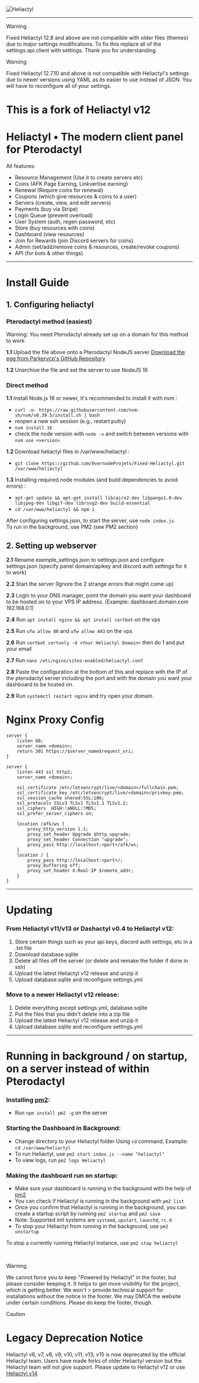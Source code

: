 ![Heliactyl](https://github.com/OvernodeProjets/Fixed-Heliactyl/assets/73477238/fe5aaf5c-1c01-4145-b37a-b91b184354b5)

<hr>

> [!WARNING]  
> Fixed Heliactyl 12.8 and above are not compatible with older files (themes) due to major settings modifications. To fix this replace all of the settings.api.client with settings. Thank you for understanding.

> [!WARNING]  
> Fixed Heliactyl 12.7.10 and above is not compatible with Heliactyl's settings due to newer versions using YAML as its easier to use instead of JSON. You will have to reconfigure all of your settings.

# This is a fork of Heliactyl v12

# Heliactyl • The modern client panel for Pterodactyl

All features:

- Resource Management (Use it to create servers etc)
- Coins (AFK Page Earning, Linkvertise earning)
- Renewal (Require coins for renewal)
- Coupons (which give resources & coins to a user)
- Servers (create, view, and edit servers)
- Payments (buy via Stripe)
- Login Queue (prevent overload)
- User System (auth, regen password, etc)
- Store (buy resources with coins)
- Dashboard (view resources)
- Join for Rewards (join Discord servers for coins).
- Admin (set/add/remove coins & resources, create/revoke coupons)
- API (for bots & other things)

<hr>

# Install Guide

## 1. Configuring heliactyl

### Pterodactyl method (easiest)

Warning: You need Pterodactyl already set up on a domain for this method to work

<strong>1.1</strong> Upload the file above onto a Pterodactyl NodeJS server [Download the egg from Parkervcp's GitHub Repository](https://github.com/parkervcp/eggs/blob/master/generic/nodejs/egg-node-js-generic.json)

<strong>1.2</strong> Unarchive the file and set the server to use NodeJS 16

### Direct method

<strong>1.1</strong> Install Node.js 16 or newer, it's recommended to install it with nvm :

- `curl -o- https://raw.githubusercontent.com/nvm-sh/nvm/v0.39.5/install.sh | bash`
- reopen a new ssh session (e.g., restart putty)
- `nvm install 16`
- check the node version with `node -v` and switch between versions with `nvm use <version>`

<strong>1.2</strong> Download heliactyl files in /var/www/heliactyl :

- `git clone https://github.com/OvernodeProjets/Fixed-Heliactyl.git /var/www/heliactyl`

<strong>1.3</strong> Installing required node modules (and build dependencies to avoid errors) :

- `apt-get update && apt-get install libcairo2-dev libpango1.0-dev libjpeg-dev libgif-dev librsvg2-dev build-essential`
- `cd /var/www/heliactyl && npm i`

After configuring settings.json, to start the server, use `node index.js`</br>
To run in the background, use PM2 (see PM2 section)</br>

## 2. Setting up webserver

<strong>2.1</strong> Rename exemple_settings.json to settings.json and configure settings.json (specify panel domain/apikey and discord auth settings for it to work)

<strong>2.2</strong> Start the server (Ignore the 2 strange errors that might come up)

<strong>2.3</strong> Login to your DNS manager, point the domain you want your dashboard to be hosted on to your VPS IP address. (Example: dashboard.domain.com 192.168.0.1)

<strong>2.4</strong> Run `apt install nginx && apt install certbot` on the vps

<strong>2.5</strong> Run `ufw allow 80` and `ufw allow 443` on the vps

<strong>2.6</strong> Run `certbot certonly -d <Your Heliactyl Domain>` then do 1 and put your email

<strong>2.7</strong> Run `nano /etc/nginx/sites-enabled/heliactyl.conf`

<strong>2.8</strong> Paste the configuration at the bottom of this and replace with the IP of the pterodactyl server including the port and with the domain you want your dashboard to be hosted on.

<strong>2.9</strong> Run `systemctl restart nginx` and try open your domain.

# Nginx Proxy Config

```Nginx
server {
    listen 80;
    server_name <domain>;
    return 301 https://$server_name$request_uri;
}

server {
    listen 443 ssl http2;
    server_name <domain>;

    ssl_certificate /etc/letsencrypt/live/<domain>/fullchain.pem;
    ssl_certificate_key /etc/letsencrypt/live/<domain>/privkey.pem;
    ssl_session_cache shared:SSL:10m;
    ssl_protocols SSLv3 TLSv1 TLSv1.1 TLSv1.2;
    ssl_ciphers  HIGH:!aNULL:!MD5;
    ssl_prefer_server_ciphers on;

    location /afk/ws {
        proxy_http_version 1.1;
        proxy_set_header Upgrade $http_upgrade;
        proxy_set_header Connection "upgrade";
        proxy_pass http://localhost:<port>/afk/ws;
    }
    location / {
        proxy_pass http://localhost:<port>/;
        proxy_buffering off;
        proxy_set_header X-Real-IP $remote_addr;
    }
}
```

<hr>

# Updating

### From Heliactyl v11/v13 or Dashactyl v0.4 to Heliactyl v12:

1. Store certain things such as your api keys, discord auth settings, etc in a .txt file
2. Download database.sqlite
3. Delete all files off the server (or delete and remake the folder if done in ssh)
4. Upload the latest Heliactyl v12 release and unzip it
5. Upload database.sqlite and reconfigure settings.yml

### Move to a newer Heliactyl v12 release:

1. Delete everything except settings.yml, database.sqlite
2. Put the files that you didn't delete into a zip file
3. Upload the latest Heliactyl v12 release and unzip it
4. Upload database.sqlite and reconfigure settings.yml

<hr>

# Running in background / on startup, on a server instead of within Pterodactyl

### Installing [pm2](https://github.com/Unitech/pm2):

- Run `npm install pm2 -g` on the server

### Starting the Dashboard in Background:

- Change directory to your Heliactyl folder Using `cd` command, Example: `cd /var/www/heliactyl`
- To run Heliactyl, use `pm2 start index.js --name "heliactyl"`
- To view logs, run `pm2 logs Heliactyl`

### Making the dashboard run on startup:

- Make sure your dashboard is running in the background with the help of [pm2](https://github.com/Unitech/pm2)
- You can check if Heliactyl is running in the background with `pm2 list`
- Once you confirm that Heliactyl is running in the background, you can create a startup script by running `pm2 startup` and `pm2 save`
- Note: Supported init systems are `systemd`, `upstart`, `launchd`, `rc.d`
- To stop your Heliactyl from running in the background, use `pm2 unstartup`

To stop a currently running Heliactyl instance, use `pm2 stop heliactyl`

<br>

> [!WARNING]
>
> We cannot force you to keep "Powered by Heliactyl" in the footer, but please consider keeping it. It helps to get more visibility for the project, which is getting better. We won't > provide technical support for installations without the notice in the footer. We may DMCA the website under certain conditions.
> Please do keep the footer, though.

> [!CAUTION]
>
> # Legacy Deprecation Notice
>
> Heliactyl v6, v7, v8, v9, v10, v11, v13, v15 is now deprecated by the official Heliactyl team.
> Users have made forks of older Heliactyl version but the Heliactyl team will not give support. 
> Please update to Heliactyl v12 or use [Heliactyl v14](https://github.com/heliactyloss/heliactyl).
